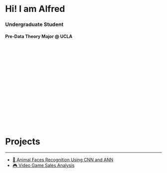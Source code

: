 <br>
<br>
<br>
<br>
<br>
<br>
<br>
<br>
<br>
<br>
<br>
<br>

<h1><b>Hi! I am Alfred</b></h1>
<h3>Undergraduate Student</h3>
<h4>Pre-Data Theory Major @ UCLA</h4>

<br>
<br>
<br>
<br>
<br>
<br>
<br>
<br>
<br>
<br>
<br>
<br>
<br>
<br>
<br>


<h1>Projects</h1>

***

* [🐶 Animal Faces Recognition Using CNN and ANN](</projects/Animal Faces Recognition/Animal Faces Recognition Report>)
* [🎮 Video Game Sales Analysis](https://github.com/alfredmastan/Video-Game-Sales-Analysis/blob/main/Video%20Game%20Sales%20EDA.ipynb)

